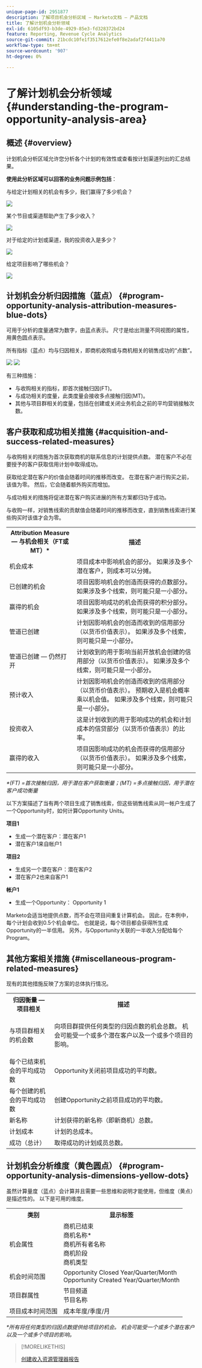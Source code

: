 ```yaml
---
unique-page-id: 2951877
description: 了解项目机会分析区域 — Marketo文档 — 产品文档
title: 了解计划机会分析领域
exl-id: 6105df93-b3de-4929-85e3-fd328372bd24
feature: Reporting, Revenue Cycle Analytics
source-git-commit: 21bcdc10fe1f3517612efe0f8e2adaf2f4411a70
workflow-type: tm+mt
source-wordcount: '907'
ht-degree: 0%

---
```


# 了解计划机会分析领域 {#understanding-the-program-opportunity-analysis-area}

## 概述 {#overview}

计划机会分析区域允许您分析各个计划的有效性或查看按计划渠道列出的汇总结果。

**使用此分析区域可以回答的业务问题示例包括**：

与给定计划相关的机会有多少，我们赢得了多少机会？

![](assets/one-1.png)

某个节目或渠道帮助产生了多少收入？

![](assets/two-1.png)

对于给定的计划或渠道，我的投资收入是多少？

![](assets/three-1.png)

给定项目影响了哪些机会？

![](assets/four-1.png)

## 计划机会分析归因措施（蓝点） {#program-opportunity-analysis-attribution-measures-blue-dots}

可用于分析的度量通常为数字，由蓝点表示。 尺寸是给出测量不同视图的属性，用黄色圆点表示。

所有指标（蓝点）均与归因相关，即商机收购或与商机相关的销售成功的“点数”。

![](assets/six.five.png) ![](assets/seven-1.png)

有三种措施：

* 与收购相关的指标，即首次接触归因(FT)。
* 与成功相关的度量，此类度量会接收多点接触归因(MT)。
* 其他与项目群相关的度量，包括在创建或关闭业务机会之前的平均营销接触次数。

## 客户获取和成功相关措施 {#acquisition-and-success-related-measures}

与收购相关的措施为首次获取商机的联系信息的计划提供点数。 潜在客户不必在要授予的客户获取信用计划中取得成功。

获取给定潜在客户的价值会随着时间的推移而改变。 在潜在客户进行购买之前，该值为零。 然后，它会随着额外购买而增加。

与成功相关的措施将促进潜在客户购买进展的所有方案都归功于成功。

与收购一样，对销售线索的贡献值会随着时间的推移而改变，直到销售线索进行某些购买时该值才会为零。

<table>
 <tbody>
  <tr>
   <th>Attribution Measure — 与机会相关（FT或MT）*</th>
   <th>描述</th>
  </tr>
  <tr>
   <td>机会成本</td>
   <td>项目成本中影响机会的部分。 如果涉及多个潜在客户，则成本可以分摊。</td>
  </tr>
  <tr>
   <td>已创建的机会</td>
   <td>项目因影响机会的创造而获得的点数部分。 如果涉及多个线索，则可能只是一小部分。</td>
  </tr>
  <tr>
   <td>赢得的机会</td>
   <td>项目因影响成功的机会而获得的积分部分。 如果涉及多个线索，则可能只是一小部分。</td>
  </tr>
  <tr>
   <td>管道已创建</td>
   <td>计划因影响机会的创造而收到的信用部分（以货币价值表示）。 如果涉及多个线索，则可能只是一小部分。</td>
  </tr>
  <tr>
   <td>管道已创建 — 仍然打开</td>
   <td>计划收到的用于影响当前开放机会创建的信用部分（以货币价值表示）。 如果涉及多个线索，则可能只是一小部分。</td>
  </tr>
  <tr>
   <td>预计收入</td>
   <td>计划因影响机会的创造而收到的信用部分（以货币价值表示）。 预期收入是机会概率乘以机会值。 如果涉及多个线索，则可能只是一小部分。</td>
  </tr>
  <tr>
   <td>投资收入</td>
   <td>这是计划收到的用于影响成功的机会和计划成本的信贷部分（以货币价值表示）的比率。</td>
  </tr>
  <tr>
   <td>赢得的收入</td>
   <td>项目因影响成功的机会而获得的信用部分（以货币价值表示）。 如果涉及多个线索，则可能只是一小部分。</td>
  </tr>
 </tbody>
</table>

_&#42;(FT) =首次接触归因，用于潜在客户获取衡量；(MT) =多点接触归因，用于潜在客户成功衡量_

以下方案描述了当有两个项目生成了销售线索，但这些销售线索从同一帐户生成了一个Opportunity时，如何计算Opportunity Units。

**项目1**

* 生成一个潜在客户：潜在客户1
* 潜在客户1来自帐户1

**项目2**

* 生成另一个潜在客户：潜在客户2
* 潜在客户2也来自客户1

**帐户1**

* 生成一个Opportunity： Opportunity 1

Marketo会适当地提供点数，而不会在项目间重复计算机会。 因此，在本例中，每个计划会收到0.5个机会单位。 也就是说，每个项目都会获得所生成Opportunity的一半信用。 另外，与Opportunity关联的一半收入分配给每个Program。

## 其他方案相关措施 {#miscellaneous-program-related-measures}

现有的其他措施反映了方案的总体执行情况。

<table>
 <tbody>
  <tr>
   <th>归因衡量 — 项目相关</th>
   <th>描述</th>
  </tr>
  <tr>
   <td>与项目群相关的机会数</td>
   <td><p>向项目群提供任何类型的归因点数的机会总数。 机会可能受一个或多个潜在客户以及一个或多个项目的影响。</p></td>
  </tr>
  <tr>
   <td>每个已结束机会的平均成功数</td>
   <td>Opportunity关闭前项目成功的平均数。 <br></td>
  </tr>
  <tr>
   <td>每个创建的机会的平均成功数</td>
   <td>创建Opportunity之前项目成功的平均数。</td>
  </tr>
  <tr>
   <td>新名称</td>
   <td>计划获得的新名称（即新商机）总数。</td>
  </tr>
  <tr>
   <td>计划成本</td>
   <td>计划的总成本。</td>
  </tr>
  <tr>
   <td>成功（总计）</td>
   <td>取得成功的计划成员总数。</td>
  </tr>
 </tbody>
</table>

## 计划机会分析维度（黄色圆点） {#program-opportunity-analysis-dimensions-yellow-dots}

虽然计算量度（蓝点）会计算并且需要一些思维和说明才能使用，但维度（黄点）是描述性的。 以下是可用的维度。

<table>
 <tbody>
  <tr>
   <th>类别</th>
   <th>显示标签</th>
  </tr>
  <tr>
   <td>机会属性</td>
   <td>商机已结束<br>商机名称*<br>商机所有者名称<br>商机阶段<br>商机类型</td>
  </tr>
  <tr>
   <td>机会时间范围</td>
   <td>Opportunity Closed Year/Quarter/Month<br>Opportunity Created Year/Quarter/Month</td>
  </tr>
  <tr>
   <td>项目群属性</td>
   <td>节目频道<br>节目名称</td>
  </tr>
  <tr>
   <td>项目成本时间范围</td>
   <td>成本年度/季度/月</td>
  </tr>
 </tbody>
</table>

_&#42;所有将任何类型的归因点数提供给项目的机会。 机会可能受一个或多个潜在客户以及一个或多个项目的影响。_

>[!MORELIKETHIS]
>
>[创建收入资源管理器报告](/help/marketo/product-docs/reporting/revenue-cycle-analytics/revenue-explorer/create-a-revenue-explorer-report.md)
